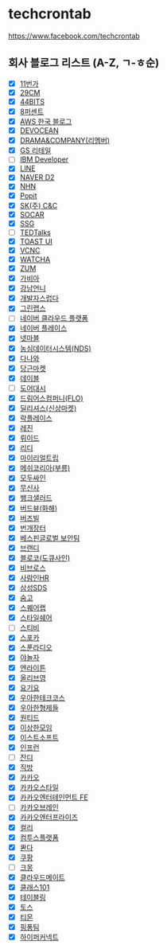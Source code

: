 # techcrontab
https://www.facebook.com/techcrontab

## 회사 블로그 리스트 (A-Z, ㄱ-ㅎ순)
- [x] [11번가](https://11st-tech.github.io/)
- [x] [29CM](https://medium.com/29cm)
- [x] [44BITS](https://www.44bits.io/ko)
- [x] [8퍼센트](https://8percent.github.io/)
- [x] [AWS 한국 블로그](https://aws.amazon.com/ko/blogs/korea/)
- [x] [DEVOCEAN](https://devocean.sk.com/)
- [x] [DRAMA&COMPANY(리멤버)](https://blog.dramancompany.com/)
- [x] [GS 리테일](https://gsretail.tistory.com/)
- [ ] [IBM Developer](https://developer.ibm.com/)
- [x] [LINE](https://engineering.linecorp.com/ko/blog/)
- [x] [NAVER D2](https://d2.naver.com/home)
- [x] [NHN](https://meetup.toast.com/)
- [x] [Popit](https://www.popit.kr/)
- [x] [SK(주) C&C](https://engineering-skcc.github.io/)
- [x] [SOCAR](https://tech.socarcorp.kr/)
- [x] [SSG](https://medium.com/ssgtech)
- [ ] [TEDTalks](https://www.ted.com/talks)
- [x] [TOAST UI](https://ui.toast.com/weekly-pick/ko)
- [x] [VCNC](https://engineering.vcnc.co.kr/)
- [x] [WATCHA](https://medium.com/watcha)
- [x] [ZUM](https://zuminternet.github.io/)
- [x] [가비아](https://library.gabia.com/)
- [x] [강남언니](https://blog.gangnamunni.com/blog/)
- [x] [개발자스럽다](https://blog.gaerae.com/)
- [x] [그린랩스](https://green-labs.github.io/)
- [ ] [네이버 클라우드 플랫폼](https://blog.naver.com/n_cloudplatform)
- [x] [네이버 플레이스](https://medium.com/naver-place-dev)
- [x] [넷마블](https://netmarble.engineering/)
- [x] [농심데이터시스템(NDS)](https://tech.cloud.nongshim.co.kr)
- [x] [다나와](https://danawalab.github.io/)
- [x] [당근마켓](https://medium.com/daangn)
- [x] [데이블](https://teamdable.github.io)
- [ ] [도어대시](https://doordash.engineering/blog/)
- [x] [드림어스컴퍼니(FLO)](https://www.blog-dreamus.com/)
- [x] [딜리셔스(신상마켓)](https://dealicious-inc.github.io/)
- [x] [락플레이스](https://ossonazure.tistory.com/)
- [x] [레진](https://tech.lezhin.com/)
- [x] [뤼이드](https://riiidtechblog.medium.com/)
- [x] [리디](https://www.ridicorp.com/story-category/tech-blog/)
- [x] [마이리얼트립](https://medium.com/myrealtrip-product)
- [x] [메쉬코리아(부릉)](https://mesh.dev/)
- [x] [모두싸인](https://team.modusign.co.kr)
- [x] [무신사](https://medium.com/musinsa-tech)
- [x] [뱅크샐러드](https://blog.banksalad.com/)
- [x] [버드뷰(화해)](http://blog.hwahae.co.kr/category/all/tech/)
- [x] [버즈빌](https://tech.buzzvil.com/)
- [x] [번개장터](https://medium.com/bunjang-tech-blog)
- [x] [베스핀글로벌 보안팀](https://medium.com/opsnow-security)
- [x] [브랜디](http://labs.brandi.co.kr)
- [x] [블로코(도큐사인)](https://www.blocko.io/resource/blog/)
- [x] [비브로스](https://boostbrothers.github.io/)
- [x] [사람인HR](https://saramin.github.io/)
- [x] [삼성SDS](https://www.samsungsds.com/global/support/insights?lang=ko)
- [x] [숨고](https://medium.com/soomgo-tech)
- [x] [스퀘어랩](https://squarelab.co/blog/)
- [x] [스타일쉐어](https://medium.com/styleshare)
- [ ] [스티비](https://blog.stibee.com/dev-log/home)
- [x] [스포카](https://spoqa.github.io/)
- [x] [스푼라디오](https://medium.com/spoontech)
- [x] [야놀자](https://medium.com/yanolja/)
- [x] [엔라이튼](https://medium.com/solarconnectdev)
- [x] [올리브영](http://tech.oliveyoung.co.kr/)
- [x] [요기요](https://techblog.yogiyo.co.kr/)
- [x] [우아한테크코스](https://tecoble.techcourse.co.kr/)
- [x] [우아한형제들](https://techblog.woowahan.com/)
- [x] [원티드](https://medium.com/wantedjobs)
- [x] [이상한모임](https://blog.weirdx.io/)
- [x] [이스트소프트](https://blog.est.ai/)
- [x] [인프런](https://tech.inflab.com/)
- [ ] [잔디](https://blog.jandi.com/ko/)
- [x] [직방](https://medium.com/zigbang)
- [x] [카카오](https://tech.kakao.com/)
- [x] [카카오스타일](https://devblog.croquis.com/ko/)
- [x] [카카오엔터테인먼트 FE](https://fe-developers.kakaoent.com/)
- [ ] [카카오브레인](https://www.kakaobrain.com/blog)
- [x] [카카오엔터프라이즈](https://tech.kakaoenterprise.com/)
- [x] [컬리](https://helloworld.kurly.com/)
- [x] [컴투스플랫폼](https://tech.com2us.com/)
- [x] [콴다](https://blog.mathpresso.com/)
- [x] [쿠팡](https://medium.com/coupang-engineering)
- [ ] [크몽](https://blog.kmong.com/tech/home)
- [x] [클라우드메이트](https://tech.cloudmt.co.kr)
- [x] [클래스101](https://medium.com/class101)
- [x] [테이블링](https://techblog.tabling.co.kr/)
- [x] [토스](https://toss.tech/)
- [x] [티몬](https://blog.naver.com/tmondev)
- [x] [핑퐁팀](https://blog.pingpong.us/)
- [x] [하이퍼커넥트](https://hyperconnect.github.io/)
